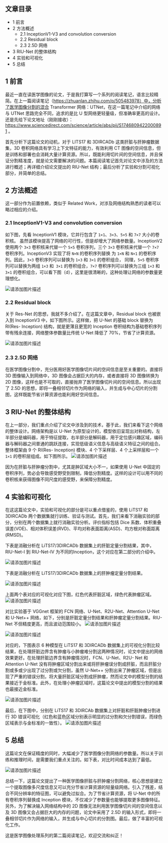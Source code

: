 ﻿
## 文章目录

- 1 前言
- 2 方法概述
  - 2.1 InceptionV1-V3 and convolution conversion
  - 2.2 Residual block
  - 2.3 2.5D 网络
- 3 RIU-Net 的整体结构
- 4 实验和可视化
- 5 总结

## 1 前言

最近一直在读医学图像的论文，于是我打算写一个系列的阅读笔记，语言比较精简。在上一篇阅读笔记（https://zhuanlan.zhihu.com/p/505483978）中，分析了医学图像分割的混合 Transformer 网络：UTNet，在这一篇笔记中介绍的网络与 UTNet 思路完全不同，追求的是比 U 型网络更轻量级，但准确率更高的设计。还是先给下论文地址（刚刚接收）： https://www.sciencedirect.com/science/article/abs/pii/S1746809422000891 。

首先分析下这篇论文的动机，对于 LITS17 和 3DIRCADb 这类肝脏与肝肿瘤数据集，3D 卷积网络具有学习上下文特征的能力，有效利用 CT 图像的空间信息，但是训练和部署也会消耗大量计算资源。所以，既能利用切片间的空间信息，并且保证分割精准度，就是论文需要解决的问题。本篇阅读笔记首先对论文中涉及的方法进行概述；再详细介绍论文提出的 RIU-Net 结构；最后分析了实验和分割可视化部分，并简单的总结。

## 2 方法概述

这一部分作为前置依赖，类似于 Related Work，对涉及网络结构熟悉的读者可以略过相应的介绍。

### 2.1 InceptionV1-V3 and convolution conversion

如下图，先看 InceptionV1 模块，它并行包含了 `1×1`、`3×3`、`5×5` 和 `7×7` 大小的卷积核。 虽然该模块提高了网络的可行性，但是却增大了网络参数量。InceptionV2 使用两个 `3×3` 卷积核来代替一个 `5×5` 卷积序列，三个 `3×3` 卷积核来代替一个 `7×7` 卷积序列。InceptionV3 实现了将 `N×N` 的卷积序列替换 为 `1×N` 和 `N×1` 的卷积序列。因此，`3×3` 卷积序列可以替换为 `1×3` 和 `3×1` 的卷积组合， 同理，`5×5` 卷积序列可以替换为两组 `1×3` 和` 3×1` 的卷积组合，`7×7` 卷积序列可以替换为三组 `1×3` 和 `3×1` 的卷积组合，可以看下图（d），这里是很清晰的，这种处理让网络的参数量更理想化。

![请添加图片描述](https://img-blog.csdnimg.cn/7a29f43abc2c4893a09912459336e910.png)



### 2.2 Residual block

关于 Res-Net 的思想，我就不多介绍了。在这篇文章中，Residual block 也被嵌入到 InceptionV3 中，如下图所示。这样做，把 U-Net 的基础 block 替换为 RI(Res- Inception) 结构，就是更薄且更宽的 Inception 卷积结构为基础卷积序列带有残余连接，网络整体参数量比传统 U-Net 降低了 70%，节省了计算资源。

![请添加图片描述](https://img-blog.csdnimg.cn/b77a49e31b2342af831ec688ed84a5a7.png)


### 2.3 2.5D 网络

在医学图像分割中，充分医用好医学图像切片间的空间信息是至关重要的。直接将 3D 图像输入到网络中，3D 图像会占据巨大的内存，或者直接将 3D 图像转换为 2D 图像，这样也是不可取的，直接抛弃了医学图像切片间的空间信息。所以出现了 2.5D 的思想，即将一叠相邻切片作为网络的输入，并生成与中心切片的分割图，这样既能节省计算资源也能利用好空间信息。

## 3 RIU-Net 的整体结构

在上一部分，我们重点介绍了论文中涉及到的技术，基于此，我们来看下这个网络的整体设计。网络架构是以 U-Net 为原型设计的，模型依旧呈现出对称结构，左半部分是编码器，用于特征提取，右半部分是解码器，用于定位感兴趣区域，编码器与解码器之间普通的跳跃连接，实现低级语义信息与高级语义特征之间的组合。整体框架由 9 个 RI(Res- Inception) 模块、4 个下采样层、4 个上采样层和一个 `1×1` 的卷积层组成。如下图所示。
![请添加图片描述](https://img-blog.csdnimg.cn/7a03c97c95314b12b96dcdc98261bad0.png)


因为在肝脏与肝肿瘤分割中，尤其是肿区域大小不一，如果使用 U-Net 中固定的卷积序列，势必会导致感受野受到限制，降低分割精度。这样的设计可以用不同的卷积核来获得图像不同尺度的感受野，来保障分割精度。

## 4 实验和可视化

在这这篇论文中，实验和可视化的部分是可以重点借鉴的，使用 LiTS17 和 3DIRCADb 两个数据集就行训练、验证与测试。首先，我们来看下消融实验的部分，分别在两个数据集上就行消融实验分析。评价指标包括 Dice 系数、体积重叠误差(VOE)、相对体积误差(RVD)、平均对称表面距离(ASD)、均方根对称面距离(RMSD)。

下表是消融分析在 LiTS17/3DIRCADb 数据集上的肝脏定量分割结果，其中，RIU-Net-I 到 RIU-Net-IV 为不同的Inception，这个对应在第二部分的介绍中。

![请添加图片描述](https://img-blog.csdnimg.cn/a3071eaa2aee43ed93b6ecf9d04271d4.png)


下表是消融分析在 LiTS17/3DIRCADb 数据集上的肝肿瘤定量分割结果。

![请添加图片描述](https://img-blog.csdnimg.cn/eb30848180254713bc088de2878e822f.png)


上面两个表对应的可视化对应下图，红色代表肝脏区域，绿色代表肿瘤区域。
![请添加图片描述](https://img-blog.csdnimg.cn/0fa5ad60ef1e4a03b8d40bcbef127f1a.png)


对比实验基于 VGGnet 框架的 FCN 网络、U-Net、R2U-Net、Attention U-Net 和 U-Net++ 网络，如下，分别是肝脏定量分割结果和肝肿瘤定量分割结果。RIU-Net 不但精度更高，而且波动范围较小。
![请添加图片描述](https://img-blog.csdnimg.cn/6f2cdbb04e004a42b8ff6f82261a7593.png)


![请添加图片描述](https://img-blog.csdnimg.cn/083a848b301a4564a8af7ed4c81bf786.png)


对应的，下图表示 6 种模型在 LiTS17 和 3DIRCADb 数据集上的可视化分割比较结果，在处理肝脏边界含有肿瘤与小肿瘤难分割这两种情况时，论文中提出的网络效果更好。在处理肝脏边界含有肿瘤情况时，FCN、U-Net、R2U- Net 和 Attention U-Net 没有将肿瘤区域分割出来或将肝肿瘤误分割成肝脏，而且肝脏分割或多或少出现了过分割或欠分割，虽然 U-Net++ 分割出来了肿瘤区域，但是出现了严重的错误分割，将大量肝脏区域分割成肝肿瘤，然而论文中的模型分割的结果接近于金标准。此外，在处理小肿瘤区域时，这篇论文中提出的模型分割的结果也最接近金标准。

![请添加图片描述](https://img-blog.csdnimg.cn/e52a94d941c147cd8c515972be6d4925.png)

最后，在下图中，分别在 LiTS17 和 3DIRCAb 数据集上对肝脏和肝脏肿瘤分割进行 3D 错误可视化（红色和蓝色区域分别表示明显的过分割和欠分割错误，而绿色区域表示与金标准的一致性）。
![请添加图片描述](https://img-blog.csdnimg.cn/062fdd880aab4cbc962787c6c3a82418.png)


## 5 总结

这篇论文在保证精度的同时，大幅减少了医学图像分割网络的参数量。所以关于训练和推理时间，是需要我们重点关注的。如下表，对比时间成本达到了最低。

![请添加图片描述](https://img-blog.csdnimg.cn/624cf26c374748deb8bda80ed216fa64.png)


总结一下，这篇论文提出了一种医学图像肝脏与肝肿瘤分割网络，核心思想是建立一个提取图像多尺度信息又可以充分节省计算资源的轻量级网络。引入了残差，结合不同分辨率的特征图，可以避免过拟合。为了节省计算资源，将 U-Net 中的所有卷积序列替换成 Inception 模块，不仅减少了参数量也能够提取更多图像特征。另外，为了解决输入网络结构中的 2D 图像无法利用医学图像切片间的空间信息以及 3D 图像又会占据巨大的内存的问题，论文中采用了 2.5D 的输入形式，即将一叠相邻切片作为网络的输入，并生成与中心切片的分割图。最后，做了丰富的可视化工作。

这是医学图像处理系列的第二篇阅读笔记，欢迎交流和纠正！
